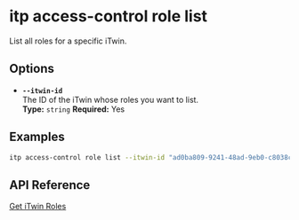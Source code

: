 # itp access-control role list

List all roles for a specific iTwin.

## Options

- **`--itwin-id`**  
  The ID of the iTwin whose roles you want to list.  
  **Type:** `string` **Required:** Yes

## Examples

```bash
itp access-control role list --itwin-id "ad0ba809-9241-48ad-9eb0-c8038c1a1d51"
```

## API Reference

[Get iTwin Roles](https://developer.bentley.com/apis/access-control-v2/operations/get-itwin-roles/)
